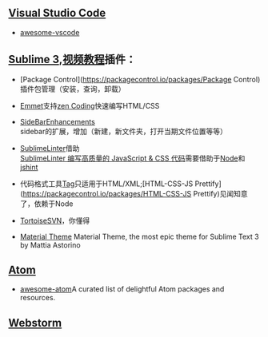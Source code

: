 ## [Visual Studio Code](https://code.visualstudio.com/)

* [awesome-vscode](https://github.com/viatsko/awesome-vscode)

## [Sublime 3](http://www.sublimetext.com/3),[视频教程](http://www.imooc.com/index/search?words=sublime)插件：

* [Package Control](https://packagecontrol.io/packages/Package Control)插件包管理（安装，查询，卸载）

* [Emmet](https://packagecontrol.io/packages/Emmet)支持[zen Coding](http://www.zjgsq.com/1062.html)快速编写HTML/CSS

* [SideBarEnhancements](https://packagecontrol.io/packages/SideBarEnhancements)  
  sidebar的扩展，增加（新建，新文件夹，打开当期文件位置等等）

* [SublimeLinter](https://packagecontrol.io/packages/SublimeLinter)借助  
  [SublimeLinter 编写高质量的 JavaScript & CSS 代码](http://www.cnblogs.com/lhb25/archive/2013/05/02/sublimelinter-for-js-css-coding.html)需要借助于[Node](http://nodejs.org/)和[jshint](http://jshint.com/docs/#options)

* 代码格式工具[Tag](https://packagecontrol.io/packages/Tag)只适用于HTML/XML;[HTML-CSS-JS Prettify](https://packagecontrol.io/packages/HTML-CSS-JS Prettify)见闻知意了，依赖于Node

* [Tortoise​SVN](https://packagecontrol.io/packages/TortoiseSVN)，你懂得

* [Material Theme](https://github.com/equinusocio/material-theme) Material Theme, the most epic theme for Sublime Text 3 by Mattia Astorino

## [Atom](https://atom.io/)

* [awesome-atom](https://github.com/mehcode/awesome-atom)A curated list of delightful Atom packages and resources.

## [Webstorm](http://www.jetbrains.com/webstorm/)



